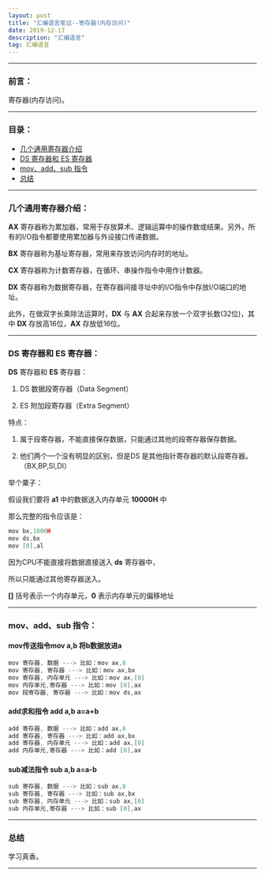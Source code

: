 ```yaml
---
layout: post
title: "汇编语言笔记--寄存器(内存访问)"
date: 2019-12-17
description: "汇编语言"
tag: 汇编语言
---
```

---

### 前言：

寄存器(内存访问)。

---


### 目录：

* <a href="#a" target="_self">几个通用寄存器介绍</a>
* <a href="#b" target="_self">DS 寄存器和 ES 寄存器</a>
* <a href="#c" target="_self">mov、add、sub 指令</a>
* <a href="#zg" target="_self">总结</a>

-----


### <span id = "a">几个通用寄存器介绍：</span>


**AX** 寄存器称为累加器，常用于存放算术、逻辑运算中的操作数或结果。另外，所有的I/O指令都要使用累加器与外设接口传递数据。<br>

**BX** 寄存器称为基址寄存器，常用来存放访问内存时的地址。 <br>

**CX** 寄存器称为计数寄存器，在循环、串操作指令中用作计数器。 <br>

**DX** 寄存器称为数据寄存器，在寄存器间接寻址中的I/O指令中存放I/O端口的地址。 <br>

此外，在做双字长乘除法运算时，**DX** 与 **AX** 合起来存放一个双字长数(32位)，其中 **DX** 存放高16位，**AX** 存放低16位。 <br>


-----


### <span id = "b">DS 寄存器和 ES 寄存器：</span>

**DS** 寄存器和 **ES** 寄存器：<br>

1. DS 数据段寄存器（Data Segment）

2. ES 附加段寄存器（Extra Segment）

特点：<br>

1. 属于段寄存器，不能直接保存数据，只能通过其他的段寄存器保存数据。

2. 他们两个一个没有明显的区别，但是DS 是其他指针寄存器的默认段寄存器。（BX,BP,SI,DI）

举个粟子：<br>

假设我们要将 **a1** 中的数据送入内存单元 **10000H** 中 <br>

那么完整的指令应该是： <br>

```c
mov bx,1000H
mov ds,bx
mov [0],al
```

因为CPU不能直接将数据直接送入 **ds** 寄存器中，<br>

所以只能通过其他寄存器送入。 <br>

**[]** 括号表示一个内存单元，**0** 表示内存单元的偏移地址


-----


### <span id = "c">mov、add、sub 指令：</span>

#### mov传送指令mov a,b 将b数据放进a

```c
mov 寄存器, 数据 ---> 比如：mov ax,8
mov 寄存器, 寄存器 ---> 比如：mov ax,bx
mov 寄存器, 内存单元 ---> 比如：mov ax,[0]
mov 内存单元,寄存器 ---> 比如：mov [0],ax
mov 段寄存器, 寄存器 ---> 比如：mov ds,ax
```

#### add求和指令 add a,b  a=a+b

```c
add 寄存器, 数据 ---> 比如：add ax,8
add 寄存器, 寄存器 ---> 比如：add ax,bx
add 寄存器, 内存单元 ---> 比如：add ax,[0]
add 内存单元,寄存器 ---> 比如：add [0],ax
```

#### sub减法指令 sub a,b a=a-b

```c
sub 寄存器, 数据 ---> 比如：sub ax,8
sub 寄存器, 寄存器 ---> 比如：sub ax,bx
sub 寄存器, 内存单元 ---> 比如：sub ax,[0]
sub 内存单元,寄存器 ---> 比如：sub [0],ax
```

-----

### <span id = "zg">总结</span>

学习真香。

--------
